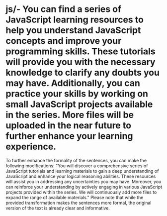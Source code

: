 # js/-  You can find a series of JavaScript learning resources to help you understand JavaScript concepts and improve your programming skills. These tutorials will provide you with the necessary knowledge to clarify any doubts you may have. Additionally, you can practice your skills by working on small JavaScript projects available in the series. More files will be uploaded in the near future to further enhance your learning experience.
To further enhance the formality of the sentences, you can make the following modifications:
"You will discover a comprehensive series of JavaScript tutorials and learning materials to gain a deep understanding of JavaScript and enhance your logical reasoning abilities. These resources will assist you in addressing any uncertainties you may have. Moreover, you can reinforce your understanding by actively engaging in various JavaScript projects provided within the series. We will continuously add more files to expand the range of available materials."
Please note that while the provided transformation makes the sentences more formal, the original version of the text is already clear and informative.
